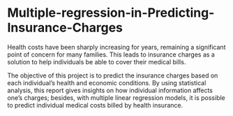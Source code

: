 # Multiple-regression-in-Predicting-Insurance-Charges

Health costs have been sharply increasing for years, remaining a significant point of concern for many families. This leads to insurance charges as a solution to help individuals be able to cover their medical bills.

The objective of this project is to predict the insurance charges based on each individual’s health and economic conditions. By using statistical analysis, this report gives insights on how individual information affects one’s charges; besides, with multiple linear regression models, it is possible to predict individual medical costs billed by health insurance.
